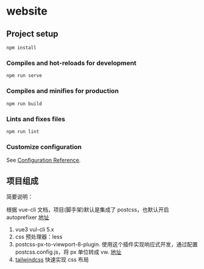 # website

## Project setup

```
npm install
```

### Compiles and hot-reloads for development

```
npm run serve
```

### Compiles and minifies for production

```
npm run build
```

### Lints and fixes files

```
npm run lint
```

### Customize configuration

See [Configuration Reference](https://cli.vuejs.org/config/).

## 项目组成

简要说明：

根据 vue-cli 文档，项目(脚手架)默认是集成了 postcss，也默认开启 autoprefixer [地址](https://cli.vuejs.org/zh/guide/css.html)

1. vue3 vul-cli 5.x
2. css 预处理器：less
3. postcss-px-to-viewport-8-plugin. 使用这个插件实现响应式开发，通过配置 postcss.config.js，将 px 单位转成 vw. [地址](https://www.npmjs.com/package/postcss-px-to-viewport-8-plugin)
4. [tailwindcss](https://tailwindcss.com/docs/installation/using-postcss) 快速实现 css 布局
